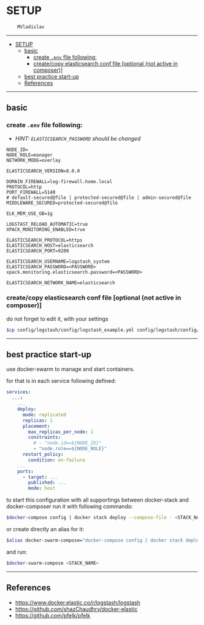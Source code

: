 # SETUP

```sh
    MVladislav
```

---

- [SETUP](#setup)
  - [basic](#basic)
    - [create `.env` file following:](#create-env-file-following)
    - [create/copy elasticsearch conf file [optional (not active in composer)]](#createcopy-elasticsearch-conf-file-optional-not-active-in-composer)
  - [best practice start-up](#best-practice-start-up)
  - [References](#references)

---

## basic

### create `.env` file following:

- _HINT: `ELASTICSEARCH_PASSWORD` should be changed_

```env
NODE_ID=
NODE_ROLE=manager
NETWORK_MODE=overlay

ELASTICSEARCH_VERSION=8.0.0

DOMAIN_FIREWALL=log-firewall.home.local
PROTOCOL=http
PORT_FIREWALL=5140
# default-secured@file | protected-secured@file | admin-secured@file
MIDDLEWARE_SECURED=protected-secured@file

ELK_MEM_USE_GB=1g

LOGSTAST_RELOAD_AUTOMATIC=true
XPACK_MONITORING_ENABLED=true

ELASTICSEARCH_PROTOCOL=https
ELASTICSEARCH_HOST=elasticsearch
ELASTICSEARCH_PORT=9200

ELASTICSEARCH_USERNAME=logstash_system
ELASTICSEARCH_PASSWORD=<PASSWORD>
xpack.monitoring.elasticsearch.password=<PASSWORD>

ELASTICSEARCH_NETWORK_NAME=elasticsearch
```

### create/copy elasticsearch conf file [optional (not active in composer)]

do not forget to edit it, with your settings

```sh
$cp config/logstash/config/logstash_example.yml config/logstash/config/logstash.yml
```

---

## best practice start-up

use docker-swarm to manage and start containers.

for that is in each service following defined:

```yml
services:
  ...:
    ...
    deploy:
      mode: replicated
      replicas: 1
      placement:
        max_replicas_per_node: 1
        constraints:
          # - "node.id==${NODE_ID}"
          - "node.role==${NODE_ROLE}"
      restart_policy:
        condition: on-failure
    ...
    ports:
      - target: ...
        published: ...
        mode: host
```

to start this configuration with all supportings between docker-stack and docker-composer
run it with following commando:

```sh
$docker-compose config | docker stack deploy --compose-file - <STACK_NAME>
```

or create directly an alias for it:

```sh
$alias docker-swarm-compose="docker-compose config | docker stack deploy --compose-file -"
```

and run:

```sh
$docker-swarm-compose <STACK_NAME>
```

---

## References

- <https://www.docker.elastic.co/r/logstash/logstash>
- <https://github.com/shazChaudhry/docker-elastic>
- <https://github.com/pfelk/pfelk>
